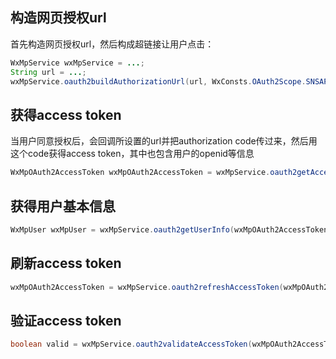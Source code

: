 ## 构造网页授权url

首先构造网页授权url，然后构成超链接让用户点击：

```java
WxMpService wxMpService = ...;
String url = ...;
wxMpService.oauth2buildAuthorizationUrl(url, WxConsts.OAuth2Scope.SNSAPI_USERINFO, null)
```

## 获得access token

当用户同意授权后，会回调所设置的url并把authorization code传过来，然后用这个code获得access token，其中也包含用户的openid等信息

```java
WxMpOAuth2AccessToken wxMpOAuth2AccessToken = wxMpService.oauth2getAccessToken(code);
```

## 获得用户基本信息

```java
WxMpUser wxMpUser = wxMpService.oauth2getUserInfo(wxMpOAuth2AccessToken, null);
```

## 刷新access token

```java
wxMpOAuth2AccessToken = wxMpService.oauth2refreshAccessToken(wxMpOAuth2AccessToken.getRefreshToken());
```

## 验证access token

```java
boolean valid = wxMpService.oauth2validateAccessToken(wxMpOAuth2AccessToken);
```
